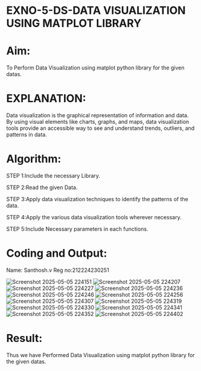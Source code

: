 # EXNO-5-DS-DATA VISUALIZATION USING MATPLOT LIBRARY

# Aim:
  To Perform Data Visualization using matplot python library for the given datas.

# EXPLANATION:
Data visualization is the graphical representation of information and data. By using visual elements like charts, graphs, and maps, data visualization tools provide an accessible way to see and understand trends, outliers, and patterns in data.

# Algorithm:
STEP 1:Include the necessary Library.

STEP 2:Read the given Data.

STEP 3:Apply data visualization techniques to identify the patterns of the data.

STEP 4:Apply the various data visualization tools wherever necessary.

STEP 5:Include Necessary parameters in each functions.

# Coding and Output:
Name: Santhosh.v
Reg no:212224230251

![Screenshot 2025-05-05 224151](https://github.com/user-attachments/assets/d2723a75-23b3-42dd-b336-af3b5f21b724)
![Screenshot 2025-05-05 224207](https://github.com/user-attachments/assets/3256a1f1-d0c4-4257-acf4-afc020d4a467)
![Screenshot 2025-05-05 224227](https://github.com/user-attachments/assets/0f24e8a3-ebfe-454e-968a-deb7dd785a24)
![Screenshot 2025-05-05 224236](https://github.com/user-attachments/assets/3c791907-cfb0-4595-a4c1-ad8e17a49d13)
![Screenshot 2025-05-05 224246](https://github.com/user-attachments/assets/4c4234d7-67f9-4b6c-afd5-2d337b4fccbf)
![Screenshot 2025-05-05 224256](https://github.com/user-attachments/assets/912fd074-431e-4548-bbad-82b8321407f7)
![Screenshot 2025-05-05 224307](https://github.com/user-attachments/assets/12ad9648-d647-4ffb-8078-e18aa7be2ed3)
![Screenshot 2025-05-05 224319](https://github.com/user-attachments/assets/59425898-742b-4dd6-9f8a-8ccb51ec306a)
![Screenshot 2025-05-05 224330](https://github.com/user-attachments/assets/034d6ebe-86b2-4c83-a88d-d8993f9266d6)
![Screenshot 2025-05-05 224341](https://github.com/user-attachments/assets/49439a9b-8f99-4265-9b8d-01f873305ec5)
![Screenshot 2025-05-05 224352](https://github.com/user-attachments/assets/53a1eab7-c795-4228-8b80-c23d38c29b7b)
![Screenshot 2025-05-05 224402](https://github.com/user-attachments/assets/5c19b539-f78c-4608-aed0-bfa8a5f75e52)


# Result:
Thus we have Performed Data Visualization using matplot python library for the given datas.
